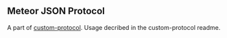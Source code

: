 ## Meteor JSON Protocol

A part of [custom-protocol](https://github.com/wojtkowiak/meteor-custom-protocol).
Usage decribed in the custom-protocol readme.
